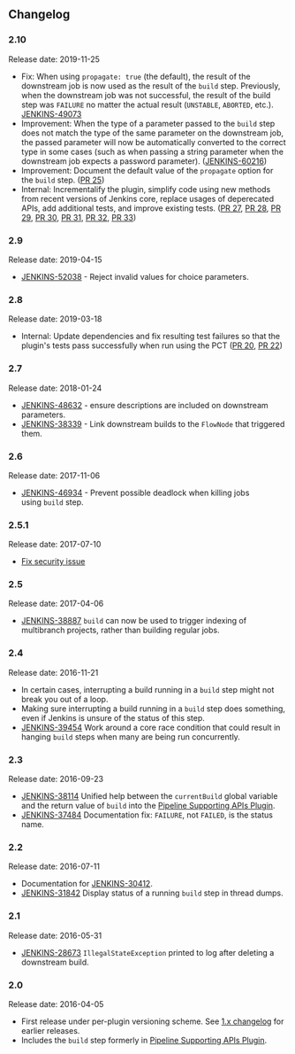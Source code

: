 ## Changelog

### 2.10 

Release date: 2019-11-25

-   Fix: When using `propagate: true` (the default), the result of the downstream job is now used as the result of the `build` step. Previously, when the downstream job was not successful, the result of the build step was `FAILURE` no matter the actual result (`UNSTABLE`, `ABORTED`, etc.). [JENKINS-49073](https://issues.jenkins-ci.org/browse/JENKINS-49073)
-   Improvement: When the type of a parameter passed to the `build` step does not match the type of the same parameter on the downstream job, the passed parameter will now be automatically converted to the correct type in some cases (such as when passing a string parameter when the downstream job expects a password parameter). ([JENKINS-60216](https://issues.jenkins-ci.org/browse/JENKINS-60216))
-   Improvement: Document the default value of the `propagate` option for the `build` step. ([PR 25](https://github.com/jenkinsci/pipeline-build-step-plugin/pull/25))
-   Internal: Incrementalify the plugin, simplify code using new methods from recent versions of Jenkins core, replace usages of deperecated APIs, add additional tests, and improve existing tests. ([PR 27](https://github.com/jenkinsci/pipeline-build-step-plugin/pull/27), [PR 28](https://github.com/jenkinsci/pipeline-build-step-plugin/pull/28), [PR 29](https://github.com/jenkinsci/pipeline-build-step-plugin/pull/29), [PR 30](https://github.com/jenkinsci/pipeline-build-step-plugin/pull/30), [PR 31](https://github.com/jenkinsci/pipeline-build-step-plugin/pull/31), [PR 32](https://github.com/jenkinsci/pipeline-build-step-plugin/pull/32), [PR 33](https://github.com/jenkinsci/pipeline-build-step-plugin/pull/33))

### 2.9 

Release date: 2019-04-15

-   [JENKINS-52038](https://issues.jenkins-ci.org/browse/JENKINS-52038) -
    Reject invalid values for choice parameters.

### 2.8 

Release date: 2019-03-18

-   Internal: Update dependencies and fix resulting test failures so
    that the plugin's tests pass successfully when run using the PCT
    ([PR 20](https://github.com/jenkinsci/pipeline-build-step-plugin/pull/20),
    [PR 22](https://github.com/jenkinsci/pipeline-build-step-plugin/pull/22))

### 2.7 

Release date: 2018-01-24

-   [JENKINS-48632](https://issues.jenkins-ci.org/browse/JENKINS-48632) -
    ensure descriptions are included on downstream parameters.
-   [JENKINS-38339](https://issues.jenkins-ci.org/browse/JENKINS-38339) -
    Link downstream builds to the `FlowNode` that triggered them.

### 2.6 

Release date: 2017-11-06

-   [JENKINS-46934](https://issues.jenkins-ci.org/browse/JENKINS-46934) -
    Prevent possible deadlock when killing jobs using `build` step.

### 2.5.1 

Release date: 2017-07-10

-   [Fix security
    issue](https://jenkins.io/security/advisory/2017-07-10/)

### 2.5 

Release date: 2017-04-06

-   [JENKINS-38887](https://issues.jenkins-ci.org/browse/JENKINS-38887) `build`
    can now be used to trigger indexing of multibranch projects, rather
    than building regular jobs.

### 2.4 

Release date: 2016-11-21

-   In certain cases, interrupting a build running in a `build` step
    might not break you out of a loop.
-   Making sure interrupting a build running in a `build` step does
    something, even if Jenkins is unsure of the status of this step.
-   [JENKINS-39454](https://issues.jenkins-ci.org/browse/JENKINS-39454)
    Work around a core race condition that could result in hanging
    `build` steps when many are being run concurrently.

### 2.3 

Release date: 2016-09-23

-   [JENKINS-38114](https://issues.jenkins-ci.org/browse/JENKINS-38114)
    Unified help between the `currentBuild` global variable and the
    return value of `build` into the [Pipeline Supporting APIs
    Plugin](https://plugins.jenkins.io/workflow-support).
-   [JENKINS-37484](https://issues.jenkins-ci.org/browse/JENKINS-37484)
    Documentation fix: `FAILURE`, not `FAILED`, is the status name.

### 2.2 

Release date: 2016-07-11

-   Documentation for
    [JENKINS-30412](https://issues.jenkins-ci.org/browse/JENKINS-30412).
-   [JENKINS-31842](https://issues.jenkins-ci.org/browse/JENKINS-31842)
    Display status of a running `build` step in thread dumps.

### 2.1 

Release date: 2016-05-31

-   [JENKINS-28673](https://issues.jenkins-ci.org/browse/JENKINS-28673)
    `IllegalStateException` printed to log after deleting a downstream
    build.

### 2.0 

Release date: 2016-04-05

-   First release under per-plugin versioning scheme. See [1.x
    changelog](https://github.com/jenkinsci/workflow-plugin/blob/82e7defa37c05c5f004f1ba01c93df61ea7868a5/CHANGES.md)
    for earlier releases.
-   Includes the `build` step formerly in [Pipeline Supporting APIs
    Plugin](https://plugins.jenkins.io/workflow-support).
